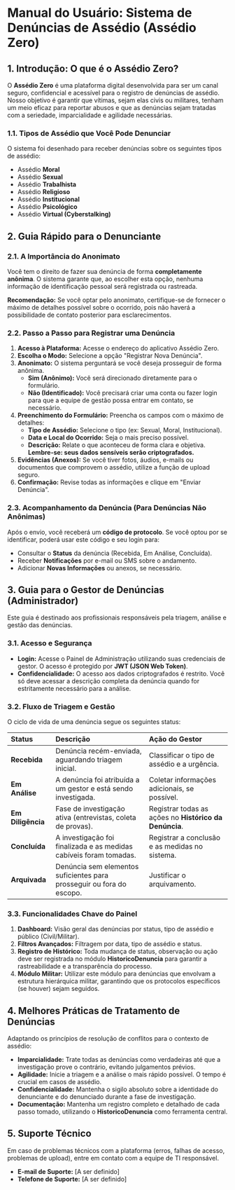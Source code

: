 # Manual do Usuário: Sistema de Denúncias de Assédio (Assédio Zero)

## 1. Introdução: O que é o Assédio Zero?

O **Assédio Zero** é uma plataforma digital desenvolvida para ser um canal seguro, confidencial e acessível para o registro de denúncias de assédio. Nosso objetivo é garantir que vítimas, sejam elas civis ou militares, tenham um meio eficaz para reportar abusos e que as denúncias sejam tratadas com a seriedade, imparcialidade e agilidade necessárias.

### 1.1. Tipos de Assédio que Você Pode Denunciar

O sistema foi desenhado para receber denúncias sobre os seguintes tipos de assédio:

*   Assédio **Moral**
*   Assédio **Sexual**
*   Assédio **Trabalhista**
*   Assédio **Religioso**
*   Assédio **Institucional**
*   Assédio **Psicológico**
*   Assédio **Virtual (Cyberstalking)**

## 2. Guia Rápido para o Denunciante

### 2.1. A Importância do Anonimato

Você tem o direito de fazer sua denúncia de forma **completamente anônima**. O sistema garante que, ao escolher esta opção, nenhuma informação de identificação pessoal será registrada ou rastreada.

**Recomendação:** Se você optar pelo anonimato, certifique-se de fornecer o máximo de detalhes possível sobre o ocorrido, pois não haverá a possibilidade de contato posterior para esclarecimentos.

### 2.2. Passo a Passo para Registrar uma Denúncia

1.  **Acesso à Plataforma:** Acesse o endereço do aplicativo Assédio Zero.
2.  **Escolha o Modo:** Selecione a opção "Registrar Nova Denúncia".
3.  **Anonimato:** O sistema perguntará se você deseja prosseguir de forma anônima.
    *   **Sim (Anônimo):** Você será direcionado diretamente para o formulário.
    *   **Não (Identificado):** Você precisará criar uma conta ou fazer login para que a equipe de gestão possa entrar em contato, se necessário.
4.  **Preenchimento do Formulário:** Preencha os campos com o máximo de detalhes:
    *   **Tipo de Assédio:** Selecione o tipo (ex: Sexual, Moral, Institucional).
    *   **Data e Local do Ocorrido:** Seja o mais preciso possível.
    *   **Descrição:** Relate o que aconteceu de forma clara e objetiva. **Lembre-se: seus dados sensíveis serão criptografados.**
5.  **Evidências (Anexos):** Se você tiver fotos, áudios, e-mails ou documentos que comprovem o assédio, utilize a função de upload seguro.
6.  **Confirmação:** Revise todas as informações e clique em "Enviar Denúncia".

### 2.3. Acompanhamento da Denúncia (Para Denúncias Não Anônimas)

Após o envio, você receberá um **código de protocolo**. Se você optou por se identificar, poderá usar este código e seu login para:

*   Consultar o **Status** da denúncia (Recebida, Em Análise, Concluída).
*   Receber **Notificações** por e-mail ou SMS sobre o andamento.
*   Adicionar **Novas Informações** ou anexos, se necessário.

## 3. Guia para o Gestor de Denúncias (Administrador)

Este guia é destinado aos profissionais responsáveis pela triagem, análise e gestão das denúncias.

### 3.1. Acesso e Segurança

*   **Login:** Acesse o Painel de Administração utilizando suas credenciais de gestor. O acesso é protegido por **JWT (JSON Web Token)**.
*   **Confidencialidade:** O acesso aos dados criptografados é restrito. Você só deve acessar a descrição completa da denúncia quando for estritamente necessário para a análise.

### 3.2. Fluxo de Triagem e Gestão

O ciclo de vida de uma denúncia segue os seguintes status:

| Status | Descrição | Ação do Gestor |
| :--- | :--- | :--- |
| **Recebida** | Denúncia recém-enviada, aguardando triagem inicial. | Classificar o tipo de assédio e a urgência. |
| **Em Análise** | A denúncia foi atribuída a um gestor e está sendo investigada. | Coletar informações adicionais, se possível. |
| **Em Diligência** | Fase de investigação ativa (entrevistas, coleta de provas). | Registrar todas as ações no **Histórico da Denúncia**. |
| **Concluída** | A investigação foi finalizada e as medidas cabíveis foram tomadas. | Registrar a conclusão e as medidas no sistema. |
| **Arquivada** | Denúncia sem elementos suficientes para prosseguir ou fora do escopo. | Justificar o arquivamento. |

### 3.3. Funcionalidades Chave do Painel

1.  **Dashboard:** Visão geral das denúncias por status, tipo de assédio e público (Civil/Militar).
2.  **Filtros Avançados:** Filtragem por data, tipo de assédio e status.
3.  **Registro de Histórico:** Toda mudança de status, observação ou ação deve ser registrada no módulo **HistoricoDenuncia** para garantir a rastreabilidade e a transparência do processo.
4.  **Módulo Militar:** Utilizar este módulo para denúncias que envolvam a estrutura hierárquica militar, garantindo que os protocolos específicos (se houver) sejam seguidos.

## 4. Melhores Práticas de Tratamento de Denúncias

Adaptando os princípios de resolução de conflitos para o contexto de assédio:

*   **Imparcialidade:** Trate todas as denúncias como verdadeiras até que a investigação prove o contrário, evitando julgamentos prévios.
*   **Agilidade:** Inicie a triagem e a análise o mais rápido possível. O tempo é crucial em casos de assédio.
*   **Confidencialidade:** Mantenha o sigilo absoluto sobre a identidade do denunciante e do denunciado durante a fase de investigação.
*   **Documentação:** Mantenha um registro completo e detalhado de cada passo tomado, utilizando o **HistoricoDenuncia** como ferramenta central.

## 5. Suporte Técnico

Em caso de problemas técnicos com a plataforma (erros, falhas de acesso, problemas de upload), entre em contato com a equipe de TI responsável.

*   **E-mail de Suporte:** [A ser definido]
*   **Telefone de Suporte:** [A ser definido]
